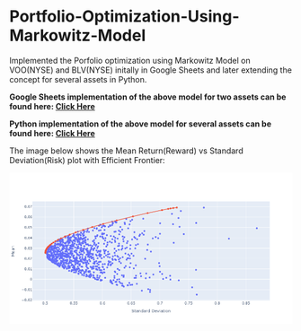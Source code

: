 # Portfolio-Optimization-Using-Markowitz-Model

Implemented the Porfolio optimization using Markowitz Model on VOO(NYSE) and BLV(NYSE) initally in Google Sheets and later extending the concept for several assets in Python.

<strong> Google Sheets implementation of the above model for two assets can be found here: [Click Here](https://docs.google.com/spreadsheets/d/1OOhd8j8lQDRxH6Us0X3QrsFkhPGmuOpaQbiEkY7ZrFg/edit?usp=sharing)
  
Python implementation of the above model for several assets can be found here: [Click Here](./Portfolio-Optimization.ipynb)</strong>

The image below shows the Mean Return(Reward) vs Standard Deviation(Risk) plot with Efficient Frontier:

![Mean vs Standard Deviation plot with Efficient Frontier](./Efficient-Frontier.png)

